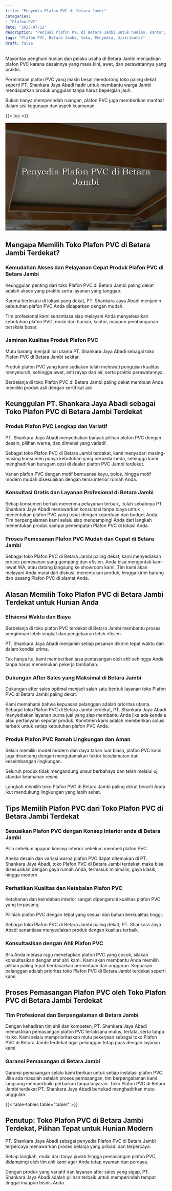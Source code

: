 ```yaml
---
title: "Penyedia Plafon PVC di Betara Jambi"
categories: 
- "Plafon-PVC"
date: "2025-07-12"
description: "Penjual Plafon PVC di Betara Jambi untuk hunian, kantor, dan ritel. Material berkualitas, pilihan motif, pilihan warna menarik, dengan servis instalasi oleh tim ahli dan jaminan resmi!|Jasa distribusi Plafon PVC di Betara Jambi bagi kebutuhan hunian, office, maupun ritel, beserta produk terbaik dan pemasangan oleh teknisi ahli dan jaminan resmi.|Alternatif Plafon PVC di Betara Jambi yang terpercaya bagi tempat tinggal, perkantoran, dan toko, bersama produk unggulan dan pemasangan ditangani oleh tim ahli dan jaminan resmi.|Penyediaan Plafon PVC di Betara Jambi untuk rumah, perkantoran, serta ritel, beserta plafon unggulan dan penempatan oleh tim ahli, dilengkapi beserta jaminan resmi.}"
tags: "Plafon PVC, Betara Jambi, toko, Penyedia, distributor"
draft: false
---
```


Mayoritas penghuni hunian dan pelaku usaha di Betara Jambi menjadikan plafon PVC karena desainnya yang masa kini, awet, dan perawatannya yang praktis.

Permintaan plafon PVC yang makin besar mendorong toko paling dekat seperti PT. Shankara Jaya Abadi hadir untuk membantu warga Jambi mendapatkan produk unggulan tanpa harus bepergian jauh.

Bukan hanya memperindah ruangan, plafon PVC juga memberikan manfaat dalam sisi kegunaan dan aspek keamanan.

{{< toc >}}

![Penyedia Plafon PVC di Betara Jambi](/images/Plafon-PVC/Penyedia-Plafon-PVC-di-Betara-Jambi.png)


## Mengapa Memilih Toko Plafon PVC di Betara Jambi Terdekat?

### Kemudahan Akses dan Pelayanan Cepat Produk Plafon PVC di Betara Jambi

Keunggulan penting dari toko Plafon PVC di Betara Jambi paling dekat adalah akses yang praktis serta layanan yang tanggap.

Karena berlokasi di lokasi yang dekat, PT. Shankara Jaya Abadi menjamin kebutuhan plafon PVC Anda didapatkan dengan mudah.

Tim profesional kami senantiasa siap melayani Anda menyelesaikan kebutuhan plafon PVC, mulai dari hunian, kantor, maupun pembangunan berskala besar.

### Jaminan Kualitas Produk Plafon PVC

Mutu barang menjadi hal utama PT. Shankara Jaya Abadi sebagai toko Plafon PVC di Betara Jambi sekitar.

Produk plafon PVC yang kami sediakan telah melewati pengujian kualitas menyeluruh, sehingga awet, anti rayap dan air, serta praktis perawatannya.

Berbelanja di toko Plafon PVC di Betara Jambi paling dekat membuat Anda memiliki produk asli dengan sertifikat asli.

## Keunggulan PT. Shankara Jaya Abadi sebagai Toko Plafon PVC di Betara Jambi Terdekat

### Produk Plafon PVC Lengkap dan Variatif

PT. Shankara Jaya Abadi menyediakan banyak pilihan plafon PVC dengan desain, pilihan warna, dan dimensi yang variatif.

Sebagai toko Plafon PVC di Betara Jambi terdekat, kami menyadari masing-masing konsumen punya kebutuhan yang berbeda-beda, sehingga kami menghadirkan beragam opsi di dealer plafon PVC Jambi terdekat.

Varian plafon PVC dengan motif bernuansa kayu, polos, hingga motif modern mudah disesuaikan dengan tema interior rumah Anda.

### Konsultasi Gratis dan Layanan Profesional di Betara Jambi

Setiap konsumen berhak menerima pelayanan terbaik, itulah sebabnya PT. Shankara Jaya Abadi menawarkan konsultasi tanpa biaya untuk menentukan plafon PVC yang tepat dengan keperluan dan budget Anda. Tim berpengalaman kami selalu siap mendampingi Anda dari langkah menentukan produk sampai penempatan Plafon PVC di lokasi Anda.

### Proses Pemesanan Plafon PVC Mudah dan Cepat di Betara Jambi

Sebagai toko Plafon PVC di Betara Jambi paling dekat, kami menyediakan proses pemesanan yang gampang dan efisien. Anda bisa mengontak kami lewat WA, atau datang langsung ke showroom kami. Tim kami akan melayani Anda mulai dari diskusi, menentukan produk, hingga kirim barang dan pasang Plafon PVC di alamat Anda.

## Alasan Memilih Toko Plafon PVC di Betara Jambi Terdekat untuk Hunian Anda

### Efisiensi Waktu dan Biaya

Berbelanja di toko plafon PVC terdekat di Betara Jambi membantu proses pengiriman lebih singkat dan pengeluaran lebih efisien.

PT. Shankara Jaya Abadi menjamin setiap pesanan dikirim tepat waktu dan dalam kondisi prima.

Tak hanya itu, kami memberikan jasa pemasangan oleh ahli sehingga Anda tanpa harus menemukan pekerja tambahan.

### Dukungan After Sales yang Maksimal di Betara Jambi

Dukungan after sales optimal menjadi salah satu bentuk layanan toko Plafon PVC di Betara Jambi paling dekat.

Kami memahami bahwa kepuasan pelanggan adalah prioritas utama. Sebagai toko Plafon PVC di Betara Jambi terdekat, PT. Shankara Jaya Abadi menyediakan layanan purna jual yang siap membantu Anda jika ada kendala atau pertanyaan seputar produk. Komitmen kami adalah memberikan solusi terbaik untuk setiap kebutuhan plafon PVC Anda.

### Produk Plafon PVC Ramah Lingkungan dan Aman

Selain memiliki model modern dan daya tahan luar biasa, plafon PVC kami juga dirancang dengan mengutamakan faktor keselamatan dan keseimbangan lingkungan.

Seluruh produk tidak mengandung unsur berbahaya dan telah melalui uji standar keamanan resmi.

Langkah memilih toko Plafon PVC di Betara Jambi paling dekat berarti Anda ikut mendukung lingkungan yang lebih sehat.

## Tips Memilih Plafon PVC dari Toko Plafon PVC di Betara Jambi Terdekat

### Sesuaikan Plafon PVC dengan Konsep Interior anda di Betara Jambi

Pilih sebelum apapun konsep interior sebelum membeli plafon PVC.

Aneka desain dan variasi warna plafon PVC dapat ditemukan di PT. Shankara Jaya Abadi, toko Plafon PVC di Betara Jambi terdekat, maka bisa disesuaikan dengan gaya rumah Anda, termasuk minimalis, gaya klasik, hingga modern.

### Perhatikan Kualitas dan Ketebalan Plafon PVC

Ketahanan dan keindahan interior sangat dipengaruhi kualitas plafon PVC yang terpasang.

Pilihlah plafon PVC dengan tebal yang sesuai dan bahan berkualitas tinggi.

Sebagai toko Plafon PVC di Betara Jambi paling dekat, PT. Shankara Jaya Abadi senantiasa menyediakan produk dengan kualitas terbaik.

### Konsultasikan dengan Ahli Plafon PVC

Bila Anda merasa ragu menetapkan plafon PVC yang cocok, silakan konsultasikan dengan staf ahli kami. Kami akan membantu Anda memilih pilihan paling tepat berdasarkan permintaan dan anggaran. Kepuasan pelanggan adalah prioritas toko Plafon PVC di Betara Jambi terdekat seperti kami.

## Proses Pemasangan Plafon PVC oleh Toko Plafon PVC di Betara Jambi Terdekat

### Tim Profesional dan Berpengalaman di Betara Jambi

Dengan kehadiran tim ahli dan kompeten, PT. Shankara Jaya Abadi memastikan pemasangan plafon PVC terlaksana mulus, tertata, serta tanpa risiko. Kami selalu memprioritaskan mutu pekerjaan sebagai toko Plafon PVC di Betara Jambi terdekat agar pelanggan tetap puas dengan layanan kami.

### Garansi Pemasangan di Betara Jambi

Garansi pemasangan selalu kami berikan untuk setiap instalasi plafon PVC. Jika ada masalah setelah proses pemasangan, tim berpengalaman kami langsung memperbaiki perbaikan tanpa bayaran. Toko Plafon PVC di Betara Jambi terdekat PT. Shankara Jaya Abadi bertekad menghadirkan mutu unggulan.

{{< table-tables table="table1" >}}

## Penutup: Toko Plafon PVC di Betara Jambi Terdekat, Pilihan Tepat untuk Hunian Modern

PT. Shankara Jaya Abadi sebagai penyedia Plafon PVC di Betara Jambi terpercaya menawarkan proses belanja yang pribadi dan terpercaya.

Setiap langkah, mulai dari tanya jawab hingga pemasangan plafon PVC, didampingi oleh tim ahli kami agar Anda tetap nyaman dan percaya.

Dengan produk yang variatif dan layanan after sales yang sigap, PT. Shankara Jaya Abadi adalah pilihan terbaik untuk memperindah tempat tinggal maupun bisnis Anda.